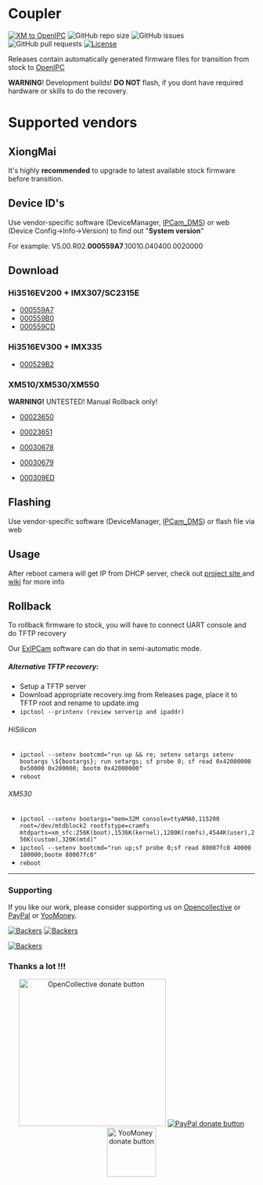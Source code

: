 # Coupler
[![XM to OpenIPC](https://github.com/OpenIPC/coupler/actions/workflows/xm.yml/badge.svg)](https://github.com/OpenIPC/coupler/releases)
![GitHub repo size](https://img.shields.io/github/repo-size/OpenIPC/coupler)
![GitHub issues](https://img.shields.io/github/issues/OpenIPC/coupler)
![GitHub pull requests](https://img.shields.io/github/issues-pr/OpenIPC/coupler)
[![License](https://img.shields.io/github/license/OpenIPC/openipc-2.1)](https://opensource.org/licenses/MIT)

Releases contain automatically generated firmware files for transition from stock to [OpenIPC](https://openipc.org)

**WARNING**! Development builds! **DO NOT** flash, if you dont have required hardware or skills to do the recovery.

# Supported vendors

## XiongMai

It's highly **recommended** to upgrade to latest available stock firmware before transition.

## Device ID's

Use vendor-specific software (DeviceManager, [IPCam_DMS](https://team.openipc.org/ipcam_dms/)) or web (Device Config->Info->Version) 
to find out "**System version**" 

For example: V5.00.R02.**000559A7**.10010.040400.0020000

## Download

### Hi3516EV200 + IMX307/SC2315E
* [000559A7](https://github.com/OpenIPC/coupler/releases/download/latest/000559A7_OpenIPC_HI3516EV200_50H20AI_S38.bin)
* [000559B0](https://github.com/OpenIPC/coupler/releases/download/latest/000559B0_OpenIPC_HI3516EV200_85H30AI_S38.bin)
* [000559CD](https://github.com/OpenIPC/coupler/releases/download/latest/000559CD_OpenIPC_HI3516EV200_85HF30T_S38.bin)

### Hi3516EV300 + IMX335
* [000529B2](https://github.com/OpenIPC/coupler/releases/download/latest/000529B2_OpenIPC_HI3516EV300_85H50AI.bin)

### XM510/XM530/XM550
**WARNING!** UNTESTED! Manual Rollback only!
* [00023650](https://github.com/OpenIPC/coupler/releases/download/latest/00023650_OpenIPC_50X10_32M.bin)
* [00023651](https://github.com/OpenIPC/coupler/releases/download/latest/00023651_OpenIPC_53X13_32M.bin)

* [00030678](https://github.com/OpenIPC/coupler/releases/download/latest/00030678_OpenIPC_XM530_80X20_8M.bin)
* [00030679](https://github.com/OpenIPC/coupler/releases/download/latest/00030679_OpenIPC_XM530_80X50_8M.bin)
* [000309ED](https://github.com/OpenIPC/coupler/releases/download/latest/000309ED_OpenIPC_XM530_80X30T_8M.bin)

## Flashing
Use vendor-specific software (DeviceManager, [IPCam_DMS](https://team.openipc.org/ipcam_dms/)) or flash file via web

## Usage
After reboot camera will get IP from DHCP server, check out [project site ](https://openipc.org/firmware/) and [wiki](https://github.com/OpenIPC/openipc-2.1/wiki) for more info

## Rollback
To rollback firmware to stock, you will have to connect UART console and do TFTP recovery

Our [ExIPCam](https://team.openipc.org/exipcam/) software can do that in semi-automatic mode.

##### Alternative TFTP recovery:
* Setup a TFTP server
* Download appropriate recovery.img from Releases page, place it to TFTP root and rename to update.img
* ```ipctool --printenv (review serverip and ipaddr)```
###### HiSilicon
* ```ipctool --setenv bootcmd="run up && re; setenv setargs setenv bootargs \${bootargs}; run setargs; sf probe 0; sf read 0x42000000 0x50000 0x200000; bootm 0x42000000"```
* ```reboot```
###### XM530
* ```ipctool --setenv bootargs="mem=32M console=ttyAMA0,115200 root=/dev/mtdblock2 rootfstype=cramfs mtdparts=xm_sfc:256K(boot),1536K(kernel),1280K(romfs),4544K(user),256K(custom),320K(mtd)"```
* ```ipctool --setenv bootcmd="run up;sf probe 0;sf read 80007fc0 40000 180000;bootm 80007fc0" ```
* ```reboot```
-----

### Supporting

If you like our work, please consider supporting us on [Opencollective](https://opencollective.com/openipc/contribute/backer-14335/checkout) or [PayPal](https://www.paypal.com/donate/?hosted_button_id=C6F7UJLA58MBS) or [YooMoney](https://openipc.org/donation/yoomoney.html). 

[![Backers](https://opencollective.com/openipc/tiers/backer/badge.svg?label=backer&color=brightgreen)](https://opencollective.com/openipc)
[![Backers](https://opencollective.com/openipc/tiers/badge.svg)](https://opencollective.com/openipc)

[![Backers](https://opencollective.com/openipc/tiers/backer.svg?avatarHeight=36)](https://opencollective.com/openipc#support)

### Thanks a lot !!!

<p align="center">
<a href="https://opencollective.com/openipc/contribute/backer-14335/checkout" target="_blank"><img src="https://opencollective.com/webpack/donate/button@2x.png?color=blue" width="300" alt="OpenCollective donate button" /></a>
<a href="https://www.paypal.com/donate/?hosted_button_id=C6F7UJLA58MBS"><img src="https://www.paypalobjects.com/en_US/IT/i/btn/btn_donateCC_LG.gif" alt="PayPal donate button" /> </a>
<a href="https://openipc.org/donation/yoomoney.html"><img src="https://yoomoney.ru/transfer/balance-informer/balance?id=596194605&key=291C29A811B500D7" width="100" alt="YooMoney donate button" /> </a>
</p>
